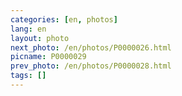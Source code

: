 ```yaml
---
categories: [en, photos]
lang: en
layout: photo
next_photo: /en/photos/P0000026.html
picname: P0000029
prev_photo: /en/photos/P0000028.html
tags: []
---
```


